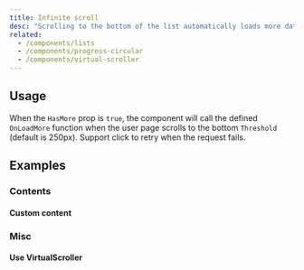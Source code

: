 ```yaml
---
title: Infinite scroll
desc: "Scrolling to the bottom of the list automatically loads more data."
related:
  - /components/lists
  - /components/progress-circular
  - /components/virtual-scroller
---
```


## Usage

When the `HasMore` prop is `true`, the component will call the defined `OnLoadMore` function when the user page scrolls to the bottom `Threshold` (default is 250px). Support click to retry when the request fails.

<infinite-scroll-usage></infinite-scroll-usage>

## Examples

### Contents

#### Custom content

<masa-example file="Examples.components.infinite_scroll.CustomContent"></masa-example>

### Misc

#### Use VirtualScroller

<masa-example file="Examples.components.infinite_scroll.VirtualScroller"></masa-example>


